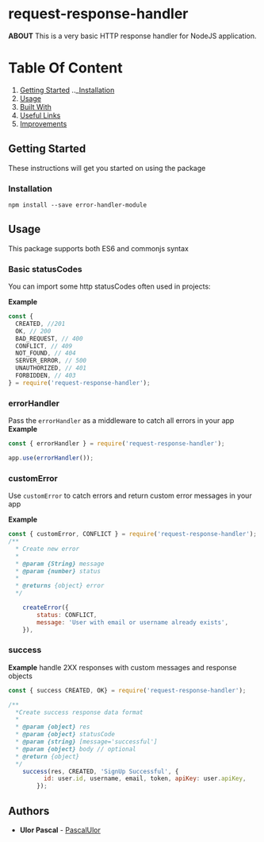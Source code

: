 # request-response-handler

**ABOUT** This is a very basic HTTP response handler for NodeJS application. 

# Table Of Content

1. [Getting Started](#getting-started 'Getting Started')
   .._[Installation](#installation 'Installation')
2. [Usage](#usage 'Usage')
3. [Built With](#built-with 'Built With')
4. [Useful Links](#useful-links 'Useful Links')
5. [Improvements](#improvements 'Improvements')

## Getting Started

These instructions will get you started on using the package


### Installation

```
npm install --save error-handler-module
```

## Usage
This package supports both ES6 and commonjs syntax

### Basic statusCodes

You can import some http statusCodes often used in projects:

**Example**
```js
const {
  CREATED, //201
  OK, // 200
  BAD_REQUEST, // 400
  CONFLICT, // 409
  NOT_FOUND, // 404
  SERVER_ERROR, // 500
  UNAUTHORIZED, // 401
  FORBIDDEN, // 403
} = require('request-response-handler');
```

### errorHandler
Pass the `errorHandler` as a middleware to catch all errors in your app
**Example**

```js
const { errorHandler } = require('request-response-handler');

app.use(errorHandler());

```

### customError
Use `customError` to catch errors and return custom error messages in your app

**Example**

```js
const { customError, CONFLICT } = require('request-response-handler');
/**
  * Create new error
  *
  * @param {String} message
  * @param {number} status
  *
  * @returns {object} error
  */

    createError({
        status: CONFLICT,
        message: 'User with email or username already exists',
    }),

```

### success

**Example**
handle 2XX responses with custom messages and response objects
```js
const { success CREATED, OK} = require('request-response-handler');

/**
  *Create success response data format
  *
  * @param {object} res
  * @param {object} statusCode
  * @param {string} [message='successful']
  * @param {object} body // optional
  * @return {object}
  */
    success(res, CREATED, 'SignUp Successful', {
          id: user.id, username, email, token, apiKey: user.apiKey,
        });
```


## Authors

- **Ulor Pascal** - [PascalUlor](https://github.com/PascalUlor)